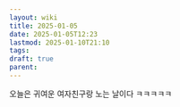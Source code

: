 ```yaml
---
layout: wiki
title: 2025-01-05
date: 2025-01-05T12:23
lastmod: 2025-01-10T21:10
tags: 
draft: true
parent: 
---
```

오늘은 귀여운 여자친구랑 노는 날이다
ㅋㅋㅋㅋㅋ